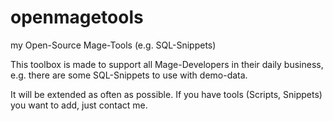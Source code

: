 # openmagetools
my Open-Source Mage-Tools (e.g. SQL-Snippets)

This toolbox is made to support all Mage-Developers in their daily business, e.g. there are some SQL-Snippets
to use with demo-data.

It will be extended as often as possible. If you have tools (Scripts, Snippets) you want to add, just contact me.
